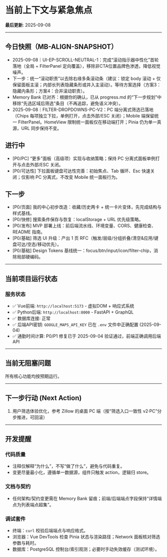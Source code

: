 # 当前上下文与紧急焦点

**最后更新**: 2025-09-08

---

## 今日快照（MB-ALIGN-SNAPSHOT）
- 2025-09-08｜UI-EP-SCROLL-NEUTRAL-1：完成“滚动指示器中性化”首轮落地（全局 + FilterPanel 定向覆盖），移除非CTA位置品牌色渗透，降低视觉噪声。
- 下一步：统一“滚动职责”以去除右缘多条滚动条（建议：锁定 body 滚动 + 仅保留面板主滚；内部长列表隐藏条形或并入主滚动）。等待方案选择（方案3：隐藏内条形；方案4：合并滚动职责）。
- Memory Bank 已对齐：根据你的确认，已从 progress.md 的“下一步规划”中移除“先选区域后筛选”条目（不再追踪，避免语义冲突）。
- 2025-09-08｜FILTER-DROPDOWNS-PC-V2：PC 端分离式筛选已落地（Chips 每项独立下拉，单例打开，点击外部/ESC 关闭）；Mobile 端保留统一 FilterPanel。HomeView 限制统一面板仅在移动端打开；Pinia 仍为单一真源，URL 同步保持不变。

## 进行中
- [P0/PC] “更多”面板（高级项）实现与收纳策略；保持 PC 分离式面板单例打开与点击外部/ESC 关闭。
- [P0/可达性] 下拉面板键盘可达性完善：初始焦点、Tab 循环、Esc 快速关闭；仅影响 PC 分离式，不改变 Mobile 统一面板行为。

## 下一步
- [P0/页面] 我的中心初步改造：收藏/历史两卡 + 统一卡片变体，先完成结构与样式基线。
- [P0/快修] 搜索条件保存与恢复：localStorage + URL 优先级策略。
- [P0/发布] MVP 部署上线：前后端流水线、环境变量、CORS、健康检查、README 指南。
- [P0/基础] 筛选 UI 升级：产出 1 页 RFC（触发/层级/分组折叠/清空&应用/键盘可达/空态/移动优先）。
- [P0/基础] Design Tokens 基线统一：focus/btn/input/icon/filter-chip，消除局部硬编码。

---

## 当前项目运行状态

### 服务状态
- ✅ Vue前端: `http://localhost:5173` - 虚拟DOM + 响应式系统
- ✅ Python后端: `http://localhost:8000` - FastAPI + GraphQL
- ✅ 数据库连接: 正常
- ✅ 后端API密钥: `GOOGLE_MAPS_API_KEY` 已在 `.env` 文件中正确配置 (2025-09-04)
- ✅ 通勤时间计算: P0/P1 修复已于 2025-09-04 验证通过，前端正确调用后端 API

---

## 当前无阻塞问题
所有核心功能均按预期运行。

---

## 下一步行动 (Next Action)
1. 用户筛选体验优化，参考 Zillow 的桌面 PC 端（按“筛选入口一致性 v2·PC”分步推进，可回滚）

---

## 开发提醒

### 代码质量
- 注释仅解释“为什么”，不写“做了什么”，避免与代码重复。
- 变更尽量最小化，遵循单一数据源，组件只触发 action，逻辑归 store。

### 文档与契约
- 任何架构/契约变更需在 Memory Bank 留痕；前端/后端端点字段保持“详情端点为列表端点超集”。

### 调试套件
- 终端：`curl` 校验后端端点与响应格式。
- 浏览器：Vue DevTools 检查 Pinia 状态与渲染路径；Network 面板核对筛选参数与耗时。
- 数据库：PostgreSQL 控制台/索引观测；必要时手动失效缓存（测试环境）。
